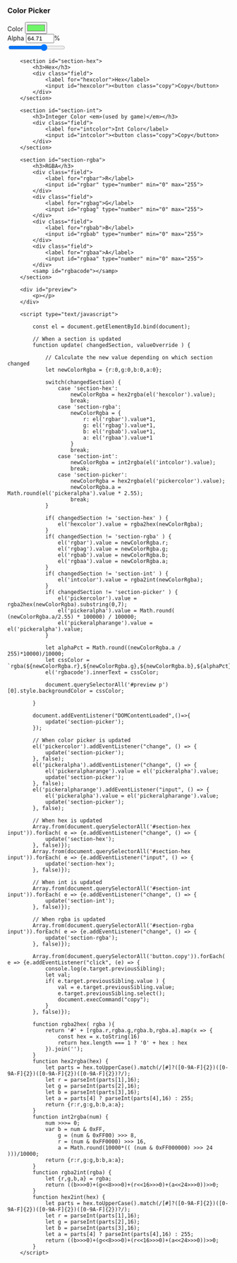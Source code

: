 <section id="section-picker">
			<h3>Color Picker</h3>
			<div class="field">
				<label for="pickercolor">Color</label>
				<input id="pickercolor" type="color" value="#6ef567">
			</div>
			<div class="field">
				<div class="field">
					<label for="pickeralpha">Alpha</label>
					<input id="pickeralpha" value="64.71" type="number" min="0" max="100">%
				</div>
				<div class="field">
					<label></label>
					<input id="pickeralpharange" type="range" min="1" max="100" value="64.71">
				</div>
			</div>
		</section>

		<section id="section-hex">
			<h3>Hex</h3>
			<div class="field">
				<label for="hexcolor">Hex</label>
				<input id="hexcolor"><button class="copy">Copy</button>
			</div>
		</section>

		<section id="section-int">
			<h3>Integer Color <em>(used by game)</em></h3>
			<div class="field">
				<label for="intcolor">Int Color</label>
				<input id="intcolor"><button class="copy">Copy</button>
			</div>
		</section>

		<section id="section-rgba">
			<h3>RGBA</h3>
			<div class="field">
				<label for="rgbar">R</label>
				<input id="rgbar" type="number" min="0" max="255">
			</div>
			<div class="field">
				<label for="rgbag">G</label>
				<input id="rgbag" type="number" min="0" max="255">
			</div>
			<div class="field">
				<label for="rgbab">B</label>
				<input id="rgbab" type="number" min="0" max="255">
			</div>
			<div class="field">
				<label for="rgbaa">A</label>
				<input id="rgbaa" type="number" min="0" max="255">
			</div>
			<samp id="rgbacode"></samp>
		</section>

		<div id="preview">
			<p></p>
		</div>

		<script type="text/javascript">

			const el = document.getElementById.bind(document);

			// When a section is updated
			function update( changedSection, valueOverride ) {

				// Calculate the new value depending on which section changed
				let newColorRgba = {r:0,g:0,b:0,a:0};

				switch(changedSection) {
					case 'section-hex':
						newColorRgba = hex2rgba(el('hexcolor').value);
						break;
					case 'section-rgba':
						newColorRgba = {
							r: el('rgbar').value*1,
							g: el('rgbag').value*1,
							b: el('rgbab').value*1,
							a: el('rgbaa').value*1
						}
						break;
					case 'section-int':
						newColorRgba = int2rgba(el('intcolor').value);
						break;
					case 'section-picker':
						newColorRgba = hex2rgba(el('pickercolor').value);
						newColorRgba.a = Math.round(el('pickeralpha').value * 2.55);
						break;
				}

				if( changedSection != 'section-hex' ) {
					el('hexcolor').value = rgba2hex(newColorRgba);
				}
				if( changedSection != 'section-rgba' ) {
					el('rgbar').value = newColorRgba.r;
					el('rgbag').value = newColorRgba.g;
					el('rgbab').value = newColorRgba.b;
					el('rgbaa').value = newColorRgba.a;
				}
				if( changedSection != 'section-int' ) {
					el('intcolor').value = rgba2int(newColorRgba);
				}
				if( changedSection != 'section-picker' ) {
					el('pickercolor').value = rgba2hex(newColorRgba).substring(0,7);
					el('pickeralpha').value = Math.round( (newColorRgba.a/2.55) * 100000) / 100000;
					el('pickeralpharange').value = el('pickeralpha').value;
				}

				let alphaPct = Math.round((newColorRgba.a / 255)*10000)/10000;
				let cssColor = `rgba(${newColorRgba.r},${newColorRgba.g},${newColorRgba.b},${alphaPct})`
				el('rgbacode').innerText = cssColor;

				document.querySelectorAll('#preview p')[0].style.backgroundColor = cssColor;
				
			}

			document.addEventListener("DOMContentLoaded",()=>{
				update('section-picker');
			});

			// When color picker is updated
			el('pickercolor').addEventListener("change", () => {
				update('section-picker');
			}, false);
			el('pickeralpha').addEventListener("change", () => {
				el('pickeralpharange').value = el('pickeralpha').value;
				update('section-picker');
			}, false);
			el('pickeralpharange').addEventListener("input", () => {
				el('pickeralpha').value = el('pickeralpharange').value;
				update('section-picker');
			}, false);

			// When hex is updated
			Array.from(document.querySelectorAll('#section-hex input')).forEach( e => {e.addEventListener("change", () => {
				update('section-hex');
			}, false)});
			Array.from(document.querySelectorAll('#section-hex input')).forEach( e => {e.addEventListener("input", () => {
				update('section-hex');
			}, false)});

			// When int is updated
			Array.from(document.querySelectorAll('#section-int input')).forEach( e => {e.addEventListener("change", () => {
				update('section-int');
			}, false)});

			// When rgba is updated
			Array.from(document.querySelectorAll('#section-rgba input')).forEach( e => {e.addEventListener("change", () => {
				update('section-rgba');
			}, false)});

			Array.from(document.querySelectorAll('button.copy')).forEach( e => {e.addEventListener("click", (e) => {
				console.log(e.target.previousSibling);
				let val;
				if( e.target.previousSibling.value ) {
					val = e.target.previousSibling.value;
					e.target.previousSibling.select();
					document.execCommand("copy");
				}
			}, false)});

			function rgba2hex( rgba ){
				return '#' + [rgba.r,rgba.g,rgba.b,rgba.a].map(x => {
					const hex = x.toString(16)
					return hex.length === 1 ? '0' + hex : hex
				}).join('');
			}
			function hex2rgba(hex) {
				let parts = hex.toUpperCase().match(/[#]?([0-9A-F]{2})([0-9A-F]{2})([0-9A-F]{2})([0-9A-F]{2})?/);
				let r = parseInt(parts[1],16);
				let g = parseInt(parts[2],16);
				let b = parseInt(parts[3],16);
				let a = parts[4] ? parseInt(parts[4],16) : 255;
				return {r:r,g:g,b:b,a:a};
			}
			function int2rgba(num) {
				num >>>= 0;
				var b = num & 0xFF,
					g = (num & 0xFF00) >>> 8,
					r = (num & 0xFF0000) >>> 16,
					a = Math.round(10000*(( (num & 0xFF000000) >>> 24 )))/10000;
				return {r:r,g:g,b:b,a:a};
			}
			function rgba2int(rgba) {
				let {r,g,b,a} = rgba;
				return ((b>>>0)+(g<<8>>>0)+(r<<16>>>0)+(a<<24>>>0))>>0;
			}
			function hex2int(hex) {
				let parts = hex.toUpperCase().match(/[#]?([0-9A-F]{2})([0-9A-F]{2})([0-9A-F]{2})([0-9A-F]{2})?/);
				let r = parseInt(parts[1],16);
				let g = parseInt(parts[2],16);
				let b = parseInt(parts[3],16);
				let a = parts[4] ? parseInt(parts[4],16) : 255;
				return ((b>>>0)+(g<<8>>>0)+(r<<16>>>0)+(a<<24>>>0))>>0;
			}
		</script>